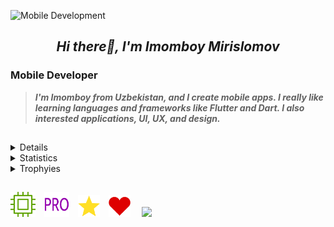 ![Mobile Development](https://user-images.githubusercontent.com/103039335/187985075-e490846e-ce85-4b65-a0f6-4e965ee96bac.png)

<div align="center">

## _Hi there👋, I'm Imomboy Mirislomov_

</div>

### Mobile Developer
> ***I'm Imomboy from Uzbekistan, and I create mobile apps. I really like learning languages and frameworks like Flutter and Dart. I also interested applications, UI, UX, and design.***
##

<details>
    <summary>Details</summary>
    
####
    
<table>

<tr>
<td>

- 🔭 I’m currently working on Mobile Applications. 
- 🌱 I’m currently learning Flutter. 
- 👯 I want to collaborate on Github. 
- 🤔 I’m looking for help with finding job. 
- 💬 Ask me about Flutter or any tech stuff. 
- 😄 Pronouns: He/His 
- ⚡ Fun fact: I spend almost 8 hours to programming every day. 
- 📫 How to reach me:
    
[![Linkedin](https://img.shields.io/badge/Imomboy-0077B5.svg?style=for-the-badge&logo=Linkedin&logoColor=white)](https://www.linkedin.com/in/imomboy-mirislomov-317a7924a/)
[![github](https://img.shields.io/badge/Imomboy-12100E.svg?style=for-the-badge&logo=github&logoColor=white)](https://github.com/Imomboy0405/)
[![Leetcode](https://img.shields.io/badge/-Imomboy-FFA116?style=for-the-badge&logo=LeetCode&logoColor=black)](https://leetcode.com/Imomboy0405/)
[![Codewars](https://img.shields.io/badge/Imomboy-B1361E?style=for-the-badge&logo=Codewars&logoColor=white)](https://www.codewars.com/users/Imomboy0405)
    
[![Dev Community](https://img.shields.io/badge/Imomboy-0A0A0A?style=for-the-badge&logoColor=white&logo=devdotto)](https://dev.to/Imomboy0405)
[![Stack overflow](https://img.shields.io/badge/Imomboy-FF7F27?style=for-the-badge&logoColor=white&logo=Stack%20Overflow)](https://stackoverflow.com/users/19895771)
[![telegram](https://img.shields.io/badge/Imomboy-2CA5E0?style=for-the-badge&logo=telegram&logoColor=white)](https://t.me/Mirislomov_Imomboy/)
[![Gmail](https://img.shields.io/badge/Imomboy-D14836?style=for-the-badge&logo=gmail&logoColor=white)](https://mail.google.com/mail/u/0/?fs=1&to=imomboymirislomov@gmail.com&su=Assalomu%20Alaykum%20Imomboy&tf=cm)
</td>
</tr>

<tr>
<th>

<img src="https://cdn.dribbble.com/users/1233499/screenshots/3852878/mobile-development2-2.gif" width="630">

</th>
</tr>

</table>
</details>

<div align="left">
    
<details>
    <summary>Statistics</summary>
    <div align="center">
        
####

<table style="width:100%">
<tr>
<td>

[![Github stats](https://github-readme-stats.vercel.app/api?username=Imomboy0405&show_icons=true&bg_color=000000&icon_color=FFFF00&text_color=00ff00&title_color=0000FF&border_color=00ffff&border_radius=10&)](https://github.com/Imomboy0405)

</td>
<td>

<a href="https://github.com/Imomboy0405/github-readme-stats"><img alt="rzashakeri's Top Languages" src="https://github-readme-stats.vercel.app/api/top-langs/?username=Imomboy0405&langs_count=8&layout=compact&theme=default&show_icons=true&text_color=00ff00&border_color=00ffff&border_radius=5&bg_color=000000&title_color=0000FF&icon_color=FFFF00&hide=Jupyter%20Notebook" height="192px"/>

</td>
</tr>
    
<tr>
<th  colspan="2">

### Skills:
<img src='https://cdn-icons-png.flaticon.com/128/6132/6132222.png' alt='github' height='40'> <img src='https://flutter.su/file/1c9e18a80358bb98547bf4295ec8c438.png?w=300' alt='github' height='40'> <img src='https://img1.daumcdn.net/thumb/R800x0/?scode=mtistory2&fname=https%3A%2F%2Fblog.kakaocdn.net%2Fdn%2Fcttz0g%2FbtqFS0mc4u0%2FeUDKVHDdKuzy7wcEiB58Q1%2Fimg.png' alt='github' height='40'> <img src='https://pbs.twimg.com/media/EiwXTwlWoAAYJpZ.png' alt='github' height='40'> <img src='https://cases.devlight.io/wp-content/uploads/2019/07/kotlin-1-logo.png' alt='github' height='40'> <img src='https://pbs.twimg.com/media/BulhExbIMAAfbLV.png' alt='github' height='40'> <img src='https://lh3.googleusercontent.com/tE7qNqu1tahTeNJVDwAd8R2NK1-btdTl4EXE9m-7QVTX4PuJUsEPQlQlG9kwp9XhPvFa=w300' alt='github' height='40'> <img src='https://hookahcenter.shop/app/ico.png' alt='github' height='40'> <img src='https://lip.radiostuff.ru/wa-data/public/shop/brands/40865/40865.png' alt='github' height='40'> <img src='https://www.bilety24.pl/images/G.png' alt='github' height='40'><img src='https://www.freepngimg.com/thumb/tshirt/75908-tux-t-shirt-racer-kernel-linux-png-file-hd.png' alt='github' height='40'> <img src='https://images-wixmp-ed30a86b8c4ca887773594c2.wixmp.com/f/6d244090-b519-4f4a-8cf1-65500d741019/d4oug41-73e1266e-c792-4bfc-9762-806703da64c1.png/v1/fill/w_256,h_256,strp/microsoft_windows_xp_dock_icon_by_timsmanter_d4oug41-fullview.png?token=eyJ0eXAiOiJKV1QiLCJhbGciOiJIUzI1NiJ9.eyJzdWIiOiJ1cm46YXBwOjdlMGQxODg5ODIyNjQzNzNhNWYwZDQxNWVhMGQyNmUwIiwiaXNzIjoidXJuOmFwcDo3ZTBkMTg4OTgyMjY0MzczYTVmMGQ0MTVlYTBkMjZlMCIsIm9iaiI6W1t7ImhlaWdodCI6Ijw9MjU2IiwicGF0aCI6IlwvZlwvNmQyNDQwOTAtYjUxOS00ZjRhLThjZjEtNjU1MDBkNzQxMDE5XC9kNG91ZzQxLTczZTEyNjZlLWM3OTItNGJmYy05NzYyLTgwNjcwM2RhNjRjMS5wbmciLCJ3aWR0aCI6Ijw9MjU2In1dXSwiYXVkIjpbInVybjpzZXJ2aWNlOmltYWdlLm9wZXJhdGlvbnMiXX0.PDIeS7wAPn0aT7o-z1l_U5p2fUEHMiO_Twa8OSHGOzc' alt='github' height='40'>

</th>
</tr>
    
</table>
    </div>
    </details>
    
<details>
    <summary>Trophyies</summary>
        <div align="center">
            
## GitHub Profile Trophy 🏆
[![trophy](https://github-profile-trophy.vercel.app/?username=Imomboy0405&row=1&margin-w=15)](https://github.com/ryo-ma/github-profile-trophy)
        </div>
</details>
    
##
    
<a href='https://docs.github.com/en/developers'><img src='https://raw.githubusercontent.com/acervenky/animated-github-badges/master/assets/devbadge.gif' width='40' height='40'></a> <a href='https://github.com/pricing'><img src='https://raw.githubusercontent.com/acervenky/animated-github-badges/master/assets/pro.gif' width='40' height='40'></a> <a href='https://stars.github.com/'><img src='https://raw.githubusercontent.com/acervenky/animated-github-badges/master/assets/starbadge.gif' width='35' height='35'></a> <a href='https://docs.github.com/en/github/supporting-the-open-source-community-with-github-sponsors'><img src='https://raw.githubusercontent.com/acervenky/animated-github-badges/master/assets/sponsorbadge.gif' width='35' height='35'></a> 
![](https://komarev.com/ghpvc/?username=Imomboy0405&label=PROFILE+VIEWS&style=for-the-badge)

</div>  
